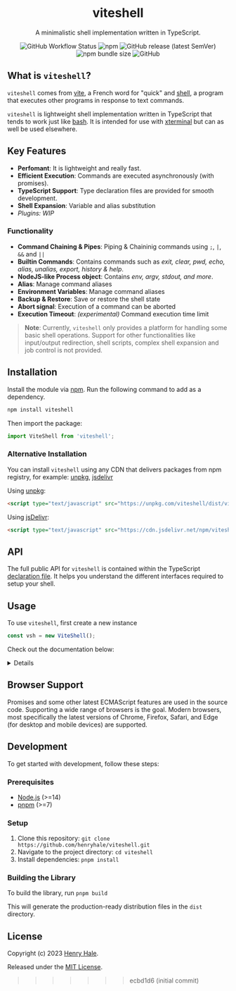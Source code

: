 <div align="center">
<h1>viteshell</h1>
<p>A minimalistic shell implementation written in TypeScript.</p>
<img alt="GitHub Workflow Status" src="https://img.shields.io/github/actions/workflow/status/henryhale/viteshell/release.yml">
<img alt="npm" src="https://img.shields.io/npm/v/viteshell">
<img alt="GitHub release (latest SemVer)" src="https://img.shields.io/github/v/release/henryhale/viteshell">
<img alt="npm bundle size" src="https://img.shields.io/bundlephobia/minzip/viteshell">
<img alt="GitHub" src="https://img.shields.io/github/license/henryhale/viteshell">
</div>

## What is `viteshell`?

`viteshell` comes from [vite](https://en.wiktionary.org/wiki/vite), a French word for "quick" and [shell](https://en.wikipedia.org/wiki/Unix_shell), a program that executes other programs in response to text commands.

`viteshell` is lightweight shell implementation written in TypeScript that tends to work just like [bash](https://www.gnu.org/software/bash/). It is intended for use with [xterminal](https://github.com/henryhale/xterminal) but can as well be used elsewhere.

## Key Features

- **Perfomant**: It is lightweight and really fast.
- **Efficient Execution**: Commands are executed asynchronously (with promises).
- **TypeScript Support**: Type declaration files are provided for smooth development.
- **Shell Expansion**: Variable and alias substitution
- _Plugins: WIP_
  
### Functionality
- **Command Chaining & Pipes**: Piping & Chaininig commands using `;`, `|`, `&&` and `||`
- **Builtin Commands**: Contains commands such as _exit, clear, pwd, echo, alias, unalias, export, history & help_.
- **NodeJS-like Process object**: Contains _env, argv, stdout, and more_.
- **Alias**: Manage command aliases
- **Environment Variables**: Manage command aliases
- **Backup & Restore**: Save or restore the shell state
- **Abort signal**: Execution of a command can be aborted
- **Execution Timeout**: _(experimental)_ Command execution time limit

> **Note**: Currently, `viteshell` only provides a platform for handling some basic shell operations. Support for other functionalities like input/output redirection, shell scripts, complex shell expansion and job control is not provided.  


## Installation

Install the module via [npm](https://npmjs.org/package/viteshell). Run the following command to add as a dependency.

```sh
npm install viteshell
```

Then import the package:

```js
import ViteShell from 'viteshell';
```

### Alternative Installation

You can install `viteshell` using any CDN that delivers packages from npm registry, for example: [unpkg](https://unpkg.com/viteshell/), [jsdelivr](https://cdn.jsdelivr.net/npm/viteshell/)

Using [unpkg](https://unpkg.com/viteshell/):

```html
<script type="text/javascript" src="https://unpkg.com/viteshell/dist/viteshell.umd.js"></script>
```

Using [jsDelivr](https://cdn.jsdelivr.net/npm/viteshell/):

```html
<script type="text/javascript" src="https://cdn.jsdelivr.net/npm/viteshell/dist/viteshell.umd.js"></script>
```

## API

The full public API for `viteshell` is contained within the TypeScript [declaration file](https://github.com/henryhale/viteshell/blob/master/source/interface.ts). It helps you understand the different interfaces required to setup your shell.

## Usage

To use `viteshell`, first create a new instance

```js
const vsh = new ViteShell();
```

Check out the documentation below: 
<details>

### Input/Output Channels

You might need a terminal interface for inputting and outputting textual commands. 

>[XTerminal](https://github.com/henryhale/xterminal) provides that interface, learn how to use `xterminal` [here](https://github.com/henryhale/xterminal#readme).

Below is a basic setup to connect the shell to that kind of channel.

```js
vsh.onoutput = (data) => { /* print data */ };
vsh.onerror = (error) => { /* print error */ };
vsh.onclear = () => { /* clear output display */ };
```

### Activating the shell

Now initialize the shell to prepare it for command execution (activate the shell) with an optional _greeting message_.

```js
vsh.init("\nHello World!\n");
```

### Custom commands

You can add custom commands like `hello`:

```js
vsh.addCommand('hello', {
    desc: 'A command that greets the user',
    usage: 'hello [...name]',
    action(process) {
        const { argv, stdout } = process;
        if (argv.length) {
            stdout.write(`Hello ${argv.join(' ')}.\nIt is your time to shine.\n`);
        } else {
            stdout.write(`Opps!! I forgot your name.`);
        }
    }
});
```

Simply remove a command using

```js
vsh.removeCommand(/* name */);
```

### Executing commands

You can programmatically execute the commands;

```js
(async () => {
    //...

    await shell.execute('help');

    //...
});
```

### Command Chaining & Pipes

Sometimes we need to run commands basing on the success or failure of the previously executed command or just normally.
For example;

- `echo "1" && echo "2"` : If the first command (`echo 1`) is succesfully, then `echo 2` will be executed.
- `echo "1" || echo "2"` : The second command (`echo 2`) will not be executed if the first was succesfull.
- `echo "1" ; echo "2"` : Both commands are executed irrespective of the success of the previously executed command.

Use `|` to pipe the output of one command as input to another command.

### Aborting commands

To abort an executing command, invoke the `abort` method with an optional reason for example:

```js
document.addEventListener("keydown", (ev) => {
    if (ev.ctrlKey && ev.key.toLowerCase()) {
        ev.preventDefault();

        // abort the execution
        vsh.abort(/* reason */);

    }
});
```

### State Management

Backup your shell state using `vsh.exportStete()` and restore using `vsh.loadState(backup)`.

```js
const backup = vsh.exportState(); // JSON string

// later...

vsh.loadState(backup);
```

</details>

## Browser Support

Promises and some other latest ECMAScript features are used in the source code.
Supporting a wide range of browsers is the goal. Modern browsers, most specifically the latest versions of Chrome, Firefox, Safari, and Edge (for desktop and mobile devices) are supported.

## Development

To get started with development, follow these steps:

### Prerequisites

- [Node.js](https://nodejs.org) (>=14)
- [pnpm](https://pnpm.io/) (>=7)

### Setup

1. Clone this repository: `git clone https://github.com/henryhale/viteshell.git`
2. Navigate to the project directory: `cd viteshell`
3. Install dependencies: `pnpm install`

### Building the Library

To build the library, run `pnpm build`

This will generate the production-ready distribution files in the `dist` directory.

## License

Copyright (c) 2023 [Henry Hale](https://github.com/henryhale).

Released under the [MIT License](https://github.com/henryhale/viteshell/blob/master/LICENSE.txt).
>>>>>>> ecbd1d6 (initial commit)
